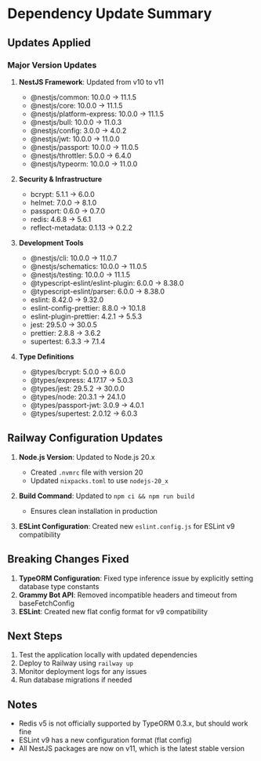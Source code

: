 # Dependency Update Summary

## Updates Applied

### Major Version Updates
1. **NestJS Framework**: Updated from v10 to v11
   - @nestjs/common: 10.0.0 → 11.1.5
   - @nestjs/core: 10.0.0 → 11.1.5
   - @nestjs/platform-express: 10.0.0 → 11.1.5
   - @nestjs/bull: 10.0.0 → 11.0.3
   - @nestjs/config: 3.0.0 → 4.0.2
   - @nestjs/jwt: 10.0.0 → 11.0.0
   - @nestjs/passport: 10.0.0 → 11.0.5
   - @nestjs/throttler: 5.0.0 → 6.4.0
   - @nestjs/typeorm: 10.0.0 → 11.0.0

2. **Security & Infrastructure**
   - bcrypt: 5.1.1 → 6.0.0
   - helmet: 7.0.0 → 8.1.0
   - passport: 0.6.0 → 0.7.0
   - redis: 4.6.8 → 5.6.1
   - reflect-metadata: 0.1.13 → 0.2.2

3. **Development Tools**
   - @nestjs/cli: 10.0.0 → 11.0.7
   - @nestjs/schematics: 10.0.0 → 11.0.5
   - @nestjs/testing: 10.0.0 → 11.1.5
   - @typescript-eslint/eslint-plugin: 6.0.0 → 8.38.0
   - @typescript-eslint/parser: 6.0.0 → 8.38.0
   - eslint: 8.42.0 → 9.32.0
   - eslint-config-prettier: 8.8.0 → 10.1.8
   - eslint-plugin-prettier: 4.2.1 → 5.5.3
   - jest: 29.5.0 → 30.0.5
   - prettier: 2.8.8 → 3.6.2
   - supertest: 6.3.3 → 7.1.4

4. **Type Definitions**
   - @types/bcrypt: 5.0.0 → 6.0.0
   - @types/express: 4.17.17 → 5.0.3
   - @types/jest: 29.5.2 → 30.0.0
   - @types/node: 20.3.1 → 24.1.0
   - @types/passport-jwt: 3.0.9 → 4.0.1
   - @types/supertest: 2.0.12 → 6.0.3

## Railway Configuration Updates

1. **Node.js Version**: Updated to Node.js 20.x
   - Created `.nvmrc` file with version 20
   - Updated `nixpacks.toml` to use `nodejs-20_x`

2. **Build Command**: Updated to `npm ci && npm run build`
   - Ensures clean installation in production

3. **ESLint Configuration**: Created new `eslint.config.js` for ESLint v9 compatibility

## Breaking Changes Fixed

1. **TypeORM Configuration**: Fixed type inference issue by explicitly setting database type constants
2. **Grammy Bot API**: Removed incompatible headers and timeout from baseFetchConfig
3. **ESLint**: Created new flat config format for v9 compatibility

## Next Steps

1. Test the application locally with updated dependencies
2. Deploy to Railway using `railway up`
3. Monitor deployment logs for any issues
4. Run database migrations if needed

## Notes

- Redis v5 is not officially supported by TypeORM 0.3.x, but should work fine
- ESLint v9 has a new configuration format (flat config)
- All NestJS packages are now on v11, which is the latest stable version